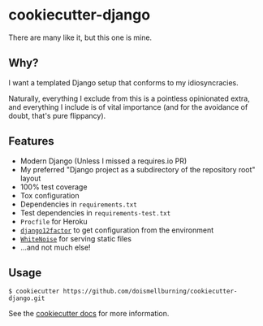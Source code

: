 # cookiecutter-django

There are many like it, but this one is mine.

## Why?

I want a templated Django setup that conforms to my idiosyncracies.

Naturally, everything I exclude from this is a pointless opinionated extra, and everything I include is of vital importance
(and for the avoidance of doubt, that's pure flippancy).

## Features

* Modern Django (Unless I missed a requires.io PR)
* My preferred "Django project as a subdirectory of the repository root" layout
* 100% test coverage
* Tox configuration
* Dependencies in `requirements.txt`
* Test dependencies in `requirements-test.txt`
* `Procfile` for Heroku
* [`django12factor`](https://django12factor.readthedocs.org/) to get configuration from the environment
* [`WhiteNoise`](http://whitenoise.evans.io/en/latest/) for serving static files
* ...and not much else!

## Usage

```
$ cookiecutter https://github.com/doismellburning/cookiecutter-django.git
```

See the [cookiecutter docs](https://cookiecutter.readthedocs.org/en/latest/) for more information.
